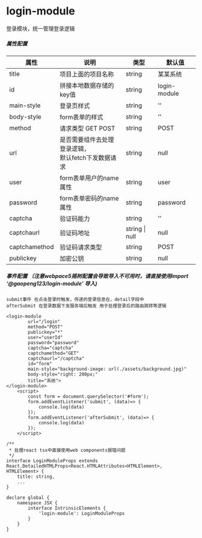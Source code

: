 # login-module

登录模块，统一管理登录逻辑

##### 属性配置

| 属性       | 说明                                                    | 类型   | 默认值       |
| ---------- | ------------------------------------------------------- | ------ | ------------ |
| title      | 项目上面的项目名称                                      | string | 某某系统     |
| id         | 拼接本地数据存储的key值                                 | string | login-module |
| main-style | 登录页样式                                     | string | ''           |
| body-style      | form表单的样式                                     | string | ''           |
| method     | 请求类型 GET POST                                       | string | POST         |
| url        | 是否需要组件去处理登录逻辑，<br />默认fetch下发数据请求 | string | null         |
| user       | form表单用户的name属性                                  | string | user         |
| password   | form表单密码的name属性                                  | string | password     |
| captcha | 验证码能力 | string  | '' |
| captchaurl | 验证码地址 | string \| null | null |
| captchamethod | 验证码请求类型 | string | POST |
| publickey | 加密公钥 | string | null |

##### 事件配置 （注意webpace5摇树配置会导致导入不可用时，请直接使用import  ‘@gaopeng123/login-module’ 导入)

```
submit事件 在点击登录时触发，传递的登录信息在，detail字段中
afterSubmit 在登录数据下发服务端后触发 用于处理登录后的路由跳转等逻辑
```

```tsx
<login-module
        url="/login"
        method="POST"
        publickey="*"
        user="userId"
        password="password"
        captcha="captcha"
        captchamethod="GET"
        captchaurl="/captcha"
        id="form"
        main-style="background-image: url(./assets/background.jpg)"
        body-style="right: 200px;"
        title="系统">
</login-module>
    <script>
        const form = document.querySelector('#form');
        form.addEventListener('submit', (data)=> {
        	console.log(data)
        });
        form.addEventListener('afterSubmit', (data)=> {
	        console.log(data)
        });
    </script>
```

```tsx
/**
 * 处理react tsx中直接使用web components报错问题
 */
interface LoginModuleProps extends React.DetailedHTMLProps<React.HTMLAttributes<HTMLElement>, HTMLElement> {
	title: string,
	...
}

declare global {
	namespace JSX {
		interface IntrinsicElements {
			'login-module': LoginModuleProps
		}
	}
}
```